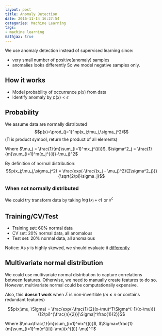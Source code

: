 ```yaml
---
layout: post
title: Anomaly Detection
date: 2016-11-14 16:27:54
categories: Machine Learning
tags:
- machine learning
mathjax: true
---
```


We use anomaly detection instead of supervised learning since:
- very small number of positive(anomaly) samples
- anomalies looks differently
So we model negative samples only.

## How it works
- Model probability of occurrence $p(x)$ from data
- Identify anomaly by $p(x)<\epsilon$

## Probability
We assume data are normally distributed
$$p(x)=\prod_{j=1}^np(x_j;\mu_j,\sigma_j^2)$$
($\prod$ is product symbol, return the product of all elements)

Where $\mu_j = \frac{1}{m}\sum_{i=1}^mx_j^{(i)}$, $\sigma^2_j = \frac{1}{m}\sum_{i=1}^m(x_j^{(i)}-\mu_j)^2$

By definition of normal distribution:
$$p(x_j;\mu_j,\sigma_j^2) = \frac{exp(-\frac{(x_j - \mu_j)^2}{2\sigma^2_j})}{\sqrt{2\pi}\sigma_j}$$

### When not normally distributed
We could try transform data by taking $\log(x_i+c)$ or $x^c$

## Training/CV/Test
- Training set: 60% normal data
- CV set: 20% normal data, all anomalous
- Test set: 20% normal data, all anomalous

Notice: As $y$ is highly skewed, we should evaluate it [differently](/2016/10/27/machine-learning/evaluating-model#Skewed-Classes)

## Multivariate normal distribution
We could use multivariate normal distribution to capture correlations between features. Otherwise, we need to manually create features to do so. However, multivariate normal could be computationally expensive.

Also, this **doesn't work** when $\Sigma$ is non-invertible ($m\leq n$ or contains redundant features)

$$p(x;\mu, \Sigma) = \frac{exp(-\frac{1}{2}(x-\mu)^T\Sigma^{-1}(x-\mu))}{(2\pi)^{\frac{n}{2}}|\Sigma|^\frac{1}{2}}$$

Where $\mu=\frac{1}{m}\sum_{i=1}^mx^{(i)}$, $\Sigma=\frac{1}{m}\sum_{i=1}^m(x^{(i)}-\mu)(x^{(i)}-\mu)^T$